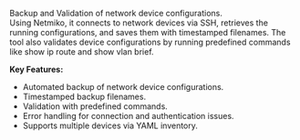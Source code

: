 Backup and Validation of network device configurations. <br/>
Using Netmiko, it connects to network devices via SSH, retrieves the running configurations, and saves them with timestamped filenames. The tool also validates device configurations by running predefined commands like show ip route and show vlan brief. <br/>

**Key Features:** <br/>
- Automated backup of network device configurations. <br/>
- Timestamped backup filenames. <br/>
- Validation with predefined commands. <br/>
- Error handling for connection and authentication issues. <br/>
- Supports multiple devices via YAML inventory.
